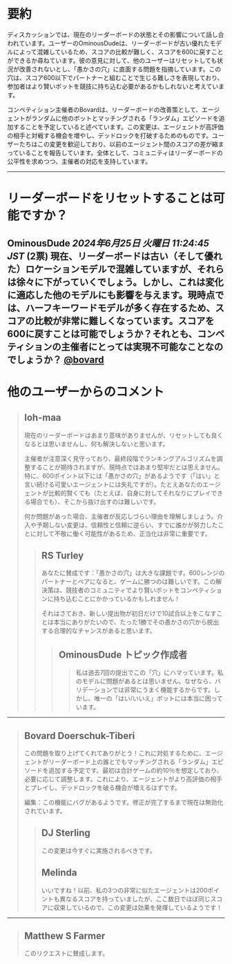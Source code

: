 # 要約 
ディスカッションでは、現在のリーダーボードの状態とその影響について話し合われています。ユーザーのOminousDudeは、リーダーボードが古い優れたモデルによって混雑しているため、スコアの比較が難しく、スコアを600に戻すことができるか尋ねています。彼の意見に対して、他のユーザーはリセットしても状況が改善されないとし、「愚かさの穴」に直面する問題を指摘しています。この穴は、スコア600以下でパートナーと組むことで生じる難しさを表現しており、参加者はより賢いボットを競技に持ち込む必要があるかもしれないと考えています。

コンペティション主催者のBovardは、リーダーボードの改善策として、エージェントがランダムに他のボットとマッチングされる「ランダム」エピソードを追加することを予定していると述べています。この変更は、エージェントが高評価の相手と対戦する機会を増やし、デッドロックを打破するためのものです。ユーザーたちはこの変更を歓迎しており、以前のエージェント間のスコアの差が縮まっていることを報告しています。全体として、コミュニティはリーダーボードの公平性を求めつつ、主催者の対応を支持しています。

---
# リーダーボードをリセットすることは可能ですか？
**OminousDude** *2024年6月25日 火曜日 11:24:45 JST* (2票)
現在、リーダーボードは古い（そして優れた）ロケーションモデルで混雑していますが、それらは徐々に下がっていくでしょう。しかし、これは変化に適応した他のモデルにも影響を与えます。現時点では、ハーフキーワードモデルが多く存在するため、スコアの比較が非常に難しくなっています。スコアを600に戻すことは可能でしょうか？それとも、コンペティションの主催者にとっては実現不可能なことなのでしょうか？ [@bovard](https://www.kaggle.com/bovard) 
---
# 他のユーザーからのコメント
> ## loh-maa
>
> 現在のリーダーボードはあまり意味がありませんが、リセットしても良くなるとは思いませんし、何も解決しないと思います。
> 
> 主催者が注意深く見守っており、最終段階でランキングアルゴリズムを調整することが期待されますが、現時点ではあまり堅牢だとは思えません。特に、600ポイント以下には「愚かさの穴」があるようです（「はい」と言い続ける可愛いエージェントには失礼ですが）。たとえあなたのエージェントが比較的賢くても（たとえば、自身に対してそれなりにプレイできる場合でも）、そこから抜け出すのは難しいです。
>
> 何か問題があった場合、主催者が反応しづらい理由を理解しましょう。介入や予期しない変更は、信頼性と信頼に逆らい、すでに誰かが努力したことに対して不敬に働く可能性があるため、正当化は非常に重要です。
>
> > ## RS Turley
> >
> > あなたに賛成です：「愚かさの穴」は大きな課題です。600レンジのパートナーとペアになると、ゲームに勝つのは難しいです。この解決策は、競技者のコミュニティでより賢いボットをコンペティションに持ち込むことにかかっているかもしれません！
> >
> > それはさておき、新しい提出物が初日だけで10試合以上をこなすことは本当にありがたいので、たった1勝でその愚かさの穴から脱出する合理的なチャンスがあると思います。
> >
> > > ## OminousDude トピック作成者
> > > > 私は過去7回の提出でこの「穴」にハマっています。私のモデルに問題があるとは思いません。なぜなら、バリデーションでは非常にうまく機能するからです。しかし、唯一の「はい/いいえ」ボットには本当に困っています。
> >
> > > 
---
> ## Bovard Doerschuk-Tiberi
>
> この問題を取り上げてくれてありがとう！これに対処するために、エージェントがリーダーボード上の誰とでもマッチングされる「ランダム」エピソードを追加する予定です。最初は合計ゲームの約10％を想定しており、必要に応じて調整します。これにより、エージェントがより高評価の相手とプレイし、デッドロックを破る機会が増えるはずです。
>
> 編集：この機能にバグがあるようです。修正が完了するまで現在は無効化されています。
>
> > ## DJ Sterling
> >
> > この変更は今すぐに実施されるべきです。
> >
> > 
> > ## Melinda
> >
> > いいですね！以前、私の3つの非常に似たエージェントは200ポイントも異なるスコアを持っていましたが、ここ数日でほぼ同じスコアに収束しているので、この変更は効果を発揮しているようです！
> >
> > 
---
> ## Matthew S Farmer
>
> このリクエストに賛成します。 
> 
>
